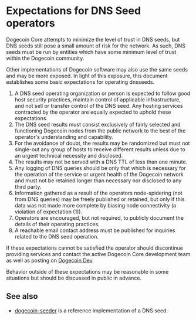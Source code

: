 # Expectations for DNS Seed operators

Dogecoin Core attempts to minimize the level of trust in DNS seeds, but DNS seeds still pose a small amount of risk for the network. As such, DNS seeds must be run by entities which have some minimum level of trust within the Dogecoin community.

Other implementations of Dogecoin software may also use the same seeds and may be more exposed. In light of this exposure, this document establishes some basic expectations for operating dnsseeds.

1. A DNS seed operating organization or person is expected to follow good host security practices, maintain control of applicable infrastructure, and not sell or transfer control of the DNS seed. Any hosting services contracted by the operator are equally expected to uphold these expectations.
2. The DNS seed results must consist exclusively of fairly selected and functioning Dogecoin nodes from the public network to the best of the operator's understanding and capability.
3. For the avoidance of doubt, the results may be randomized but must not single-out any group of hosts to receive different results unless due to an urgent technical necessity and disclosed.
4. The results may not be served with a DNS TTL of less than one minute.
5. Any logging of DNS queries should be only that which is necessary for the operation of the service or urgent health of the Dogecoin network and must not be retained longer than necessary nor disclosed to any third party.
6. Information gathered as a result of the operators node-spidering \(not from DNS queries\) may be freely published or retained, but only if this data was not made more complete by biasing node connectivity \(a violation of expectation \(1\)\).
7. Operators are encouraged, but not required, to publicly document the details of their operating practices.
8. A reachable email contact address must be published for inquiries related to the DNS seed operation.

If these expectations cannot be satisfied the operator should discontinue providing services and contact the active Dogecoin Core development team as well as posting on [Dogecoin Dev](https://reddit.com/r/dogecoindev).

Behavior outside of these expectations may be reasonable in some situations but should be discussed in public in advance.

## See also

* [dogecoin-seeder](https://github.com/langerhans/dogecoin-seeder) is a reference implementation of a DNS seed.

